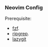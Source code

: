 ### Neovim Config
Prerequisite:
- [fzf](https://github.com/junegunn/fzf).
- [ripgrep](https://github.com/BurntSushi/ripgrep).
- [lazygit](https://github.com/kdheepak/lazygit.nvim)
